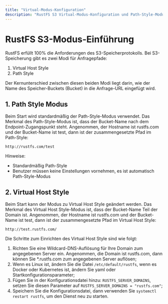 ```yaml
---
title: "Virtual-Modus-Konfiguration"
description: "RustFS S3 Virtual-Modus-Konfiguration und Path-Style-Modus-Konfiguration"
---
```


# RustFS S3-Modus-Einführung

RustFS erfüllt 100% die Anforderungen des S3-Speicherprotokolls. Bei S3-Speicherung gibt es zwei Modi für Anfragepfade:

1. Virtual Host Style
2. Path Style

Der Kernunterschied zwischen diesen beiden Modi liegt darin, wie der Name des Speicher-Buckets (Bucket) in die Anfrage-URL eingefügt wird.

## 1. Path Style Modus

Beim Start wird standardmäßig der Path-Style-Modus verwendet. Das Merkmal des Path-Style-Modus ist, dass der Bucket-Name nach dem Endpoint-Zugangspunkt steht. Angenommen, der Hostname ist rustfs.com und der Bucket-Name ist test, dann ist der zusammengesetzte Pfad im Path-Style:

~~~
http://rustfs.com/test
~~~

Hinweise:
- Standardmäßig Path-Style
- Benutzer müssen keine Einstellungen vornehmen, es ist automatisch Path-Style-Modus

## 2. Virtual Host Style

Beim Start kann der Modus zu Virtual Host Style geändert werden. Das Merkmal des Virtual Host Style-Modus ist, dass der Bucket-Name Teil der Domain ist. Angenommen, der Hostname ist rustfs.com und der Bucket-Name ist test, dann ist der zusammengesetzte Pfad im Virtual Host Style:

~~~
http://test.rustfs.com/
~~~

Die Schritte zum Einrichten des Virtual Host Style sind wie folgt:

1. Richten Sie eine Wildcard-DNS-Auflösung für Ihre Domain zum angegebenen Server ein. Angenommen, die Domain ist rustfs.com, dann können Sie *.rustfs.com zum angegebenen Server auflösen;
2. Wenn es Linux ist, ändern Sie die Datei `/etc/default/rustfs`, wenn es Docker oder Kubernetes ist, ändern Sie yaml oder Startkonfigurationsparameter;
3. Fügen Sie in der Konfigurationsdatei hinzu: `RUSTFS_SERVER_DOMAINS`, setzen Sie diesen Parameter auf `RUSTFS_SERVER_DOMAINS = "rustfs.com"`;
4. Speichern Sie die Konfigurationsdatei, dann verwenden Sie `systemctl restart rustfs`, um den Dienst neu zu starten.
